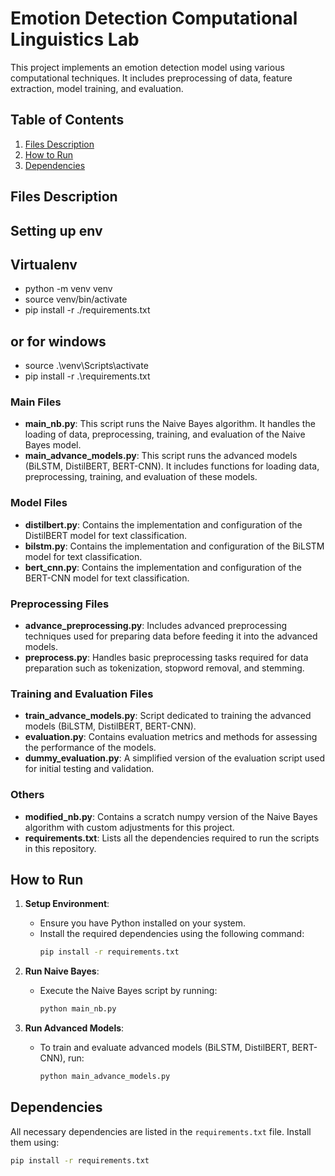 

# Emotion Detection Computational Linguistics Lab

This project implements an emotion detection model using various computational techniques. It includes preprocessing of data, feature extraction, model training, and evaluation.

## Table of Contents

1. [Files Description](#files-description)
2. [How to Run](#how-to-run)
3. [Dependencies](#dependencies)

## Files Description


## Setting up env

## Virtualenv

- python -m venv venv
- source venv/bin/activate
- pip install -r ./requirements.txt
## or for windows
- source .\venv\Scripts\activate
- pip install -r .\requirements.txt

### Main Files

- **main_nb.py**: This script runs the Naive Bayes algorithm. It handles the loading of data, preprocessing, training, and evaluation of the Naive Bayes model.
- **main_advance_models.py**: This script runs the advanced models (BiLSTM, DistilBERT, BERT-CNN). It includes functions for loading data, preprocessing, training, and evaluation of these models.

### Model Files

- **distilbert.py**: Contains the implementation and configuration of the DistilBERT model for text classification.
- **bilstm.py**: Contains the implementation and configuration of the BiLSTM model for text classification.
- **bert_cnn.py**: Contains the implementation and configuration of the BERT-CNN model for text classification.

### Preprocessing Files

- **advance_preprocessing.py**: Includes advanced preprocessing techniques used for preparing data before feeding it into the advanced models.
- **preprocess.py**: Handles basic preprocessing tasks required for data preparation such as tokenization, stopword removal, and stemming.

### Training and Evaluation Files

- **train_advance_models.py**: Script dedicated to training the advanced models (BiLSTM, DistilBERT, BERT-CNN).
- **evaluation.py**: Contains evaluation metrics and methods for assessing the performance of the models.
- **dummy_evaluation.py**: A simplified version of the evaluation script used for initial testing and validation.

### Others

- **modified_nb.py**: Contains a scratch numpy version of the Naive Bayes algorithm with custom adjustments for this project.
- **requirements.txt**: Lists all the dependencies required to run the scripts in this repository.

## How to Run

1. **Setup Environment**:
   - Ensure you have Python installed on your system.
   - Install the required dependencies using the following command:
     ```bash
     pip install -r requirements.txt
     ```

2. **Run Naive Bayes**:
   - Execute the Naive Bayes script by running:
     ```bash
     python main_nb.py
     ```

3. **Run Advanced Models**:
   - To train and evaluate advanced models (BiLSTM, DistilBERT, BERT-CNN), run:
     ```bash
     python main_advance_models.py
     ```

## Dependencies

All necessary dependencies are listed in the `requirements.txt` file. Install them using:
```bash
pip install -r requirements.txt
